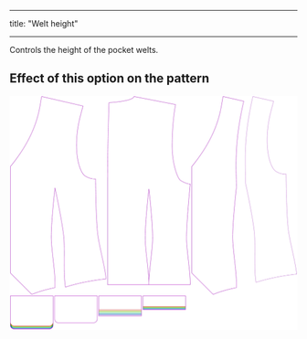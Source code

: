 - - -
title: "Welt height"
- - -

Controls the height of the pocket welts.

## Effect of this option on the pattern

![This image shows the effect of this option by superimposing several variants that have a different value for this option](wahid_weltheight_sample.svg "Effect of this option on the pattern")
